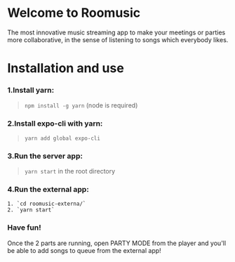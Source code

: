 # Welcome to Roomusic

The most innovative music streaming app to make your meetings or parties more collaborative, in the sense of listening to songs which everybody likes.

# Installation and use

### 1.Install yarn: 
> `npm install -g yarn` (node is required)
### 2.Install expo-cli with yarn:
>  `yarn add global expo-cli`
### 3.Run the server app:
>  `yarn start` in the root directory
### 4.Run the external app:
    1. `cd roomusic-externa/`
    2. `yarn start`

### Have fun!

Once the 2 parts are running, open PARTY MODE from the player and you'll be able to add songs to queue from the external app!
